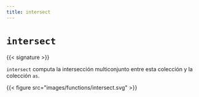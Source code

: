 ```yaml
---
title: intersect
---
```


# `intersect`

{{< signature >}}

`intersect` computa la intersección multiconjunto entre esta colección y la colección `as`.

{{< figure src="images/functions/intersect.svg" >}}
